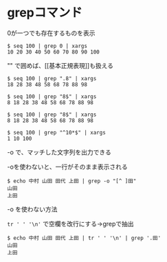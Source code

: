 # grepコマンド

0が一つでも存在するものを表示

```
$ seq 100 | grep 0 | xargs
10 20 30 40 50 60 70 80 90 100
```

"" で囲めば、[[基本正規表現]]も扱える

```
$ seq 100 | grep ".8" | xargs
18 28 38 48 58 68 78 88 98

$ seq 100 | grep "8$" | xargs
8 18 28 38 48 58 68 78 88 98

$ seq 100 | grep "8$" | xargs
8 18 28 38 48 58 68 78 88 98

$ seq 100 | grep "^10*$" | xargs
1 10 100
```

-o で、マッチした文字列を出力できる

-oを使わないと、一行がそのまま表示される

```
$ echo 中村 山田 田代 上田 | grep -o "[^ ]田"
山田
上田
```

-o を使わない方法

`tr ' ' '\n'` で空欄を改行にする→grepで抽出

```shell
$ echo 中村 山田 田代 上田 | tr ' ' '\n' | grep '.田'
山田
上田
```
